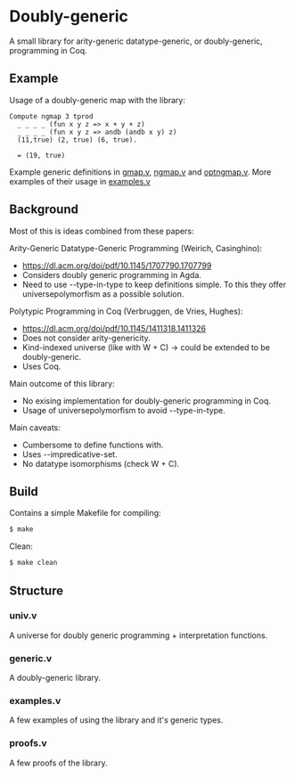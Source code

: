 # Doubly-generic

A small library for arity-generic datatype-generic, or doubly-generic, programming in Coq.

## Example

Usage of a doubly-generic map with the library:

```coq
Compute ngmap 3 tprod
  _ _ _ _ (fun x y z => x + y + z)
  _ _ _ _ (fun x y z => andb (andb x y) z)
  (11,true) (2, true) (6, true).
```
```coq
  = (19, true)
```

Example generic definitions in [gmap.v](gmap.v), [ngmap.v](ngmap.v) and
[optngmap.v](optngmap.v). More examples of their usage in [examples.v](examples.v)

## Background

Most of this is ideas combined from these papers:

Arity-Generic Datatype-Generic Programming (Weirich, Casinghino):
- https://dl.acm.org/doi/pdf/10.1145/1707790.1707799
- Considers doubly generic programming in Agda.
- Need to use --type-in-type to keep definitions simple. To this they offer universepolymorfism as a possible solution.

Polytypic Programming in Coq (Verbruggen, de Vries, Hughes):
- https://dl.acm.org/doi/pdf/10.1145/1411318.1411326
- Does not consider arity-genericity.
- Kind-indexed universe (like with W + C) -> could be extended to be doubly-generic.
- Uses Coq.

Main outcome of this library:

- No exising implementation for doubly-generic programming in Coq.
- Usage of universepolymorfism to avoid --type-in-type.

Main caveats:

- Cumbersome to define functions with.
- Uses --impredicative-set.
- No datatype isomorphisms (check W + C).

## Build

Contains a simple Makefile for compiling:
```bash
$ make
```

Clean:
```bash
$ make clean
```

## Structure

### univ.v

A universe for doubly generic programming + interpretation functions.

### generic.v

A doubly-generic library.

### examples.v

A few examples of using the library and it's generic types.

### proofs.v

A few proofs of the library.

